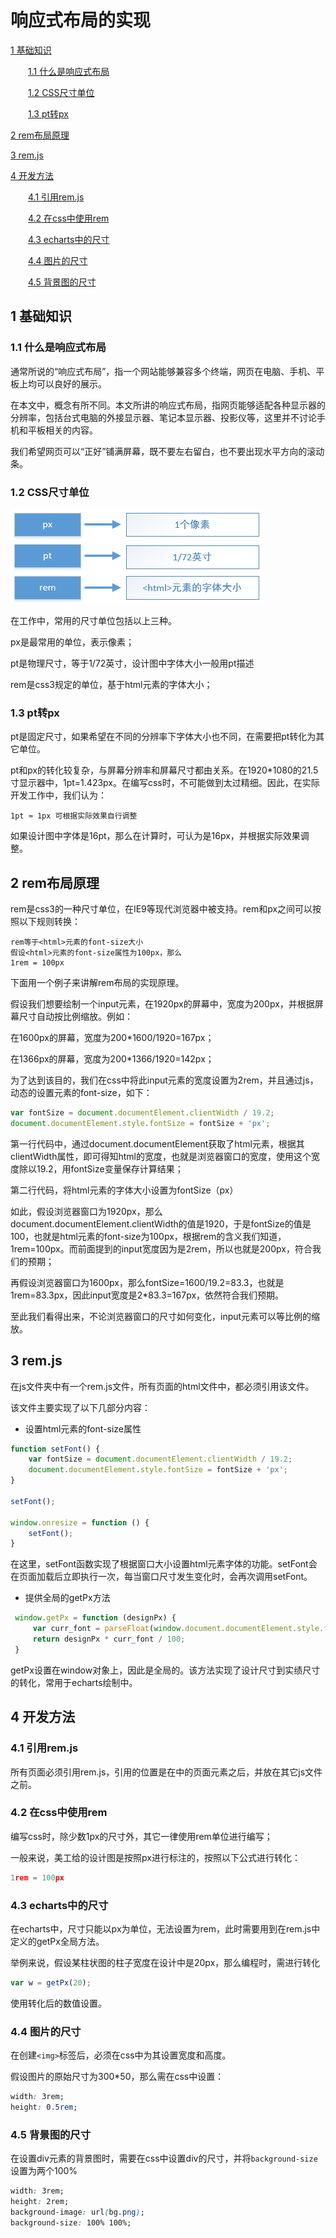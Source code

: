 # 响应式布局的实现
[1  基础知识](#user-content-1--基础知识)

　　[1.1  什么是响应式布局](#user-content-11--什么是响应式布局)

　　[1.2  CSS尺寸单位](#user-content-12--CSS尺寸单位)

　　[1.3  pt转px](#user-content-13--pt转px)

[2  rem布局原理](#user-content-2--rem布局原理)

[3  rem.js](#user-content-3--rem.js)

[4  开发方法](#user-content-4--开发方法)

　　[4.1  引用rem.js](#user-content-41--引用rem.js)

　　[4.2  在css中使用rem](#user-content-42--在css中使用rem)

　　[4.3  echarts中的尺寸](#user-content-43--echarts中的尺寸)

　　[4.4  图片的尺寸](#user-content-44--图片的尺寸)

　　[4.5  背景图的尺寸](#user-content-45--背景图的尺寸)

##  1  基础知识

###  1.1  什么是响应式布局

通常所说的“响应式布局”，指一个网站能够兼容多个终端，网页在电脑、手机、平板上均可以良好的展示。

在本文中，概念有所不同。本文所讲的响应式布局，指网页能够适配各种显示器的分辨率，包括台式电脑的外接显示器、笔记本显示器、投影仪等，这里并不讨论手机和平板相关的内容。

我们希望网页可以“正好”铺满屏幕，既不要左右留白，也不要出现水平方向的滚动条。



###  1.2  CSS尺寸单位

![](images/尺寸单位.png)

在工作中，常用的尺寸单位包括以上三种。

px是最常用的单位，表示像素；

pt是物理尺寸，等于1/72英寸，设计图中字体大小一般用pt描述

rem是css3规定的单位，基于html元素的字体大小；



###  1.3  pt转px

pt是固定尺寸，如果希望在不同的分辨率下字体大小也不同，在需要把pt转化为其它单位。

pt和px的转化较复杂，与屏幕分辨率和屏幕尺寸都由关系。在1920*1080的21.5寸显示器中，1pt=1.423px。在编写css时，不可能做到太过精细。因此，在实际开发工作中，我们认为：

```
1pt ≈ 1px 可根据实际效果自行调整
```

如果设计图中字体是16pt，那么在计算时，可认为是16px，并根据实际效果调整。



##  2  rem布局原理

rem是css3的一种尺寸单位，在IE9等现代浏览器中被支持。rem和px之间可以按照以下规则转换：

```
rem等于<html>元素的font-size大小
假设<html>元素的font-size属性为100px，那么
1rem = 100px
```

下面用一个例子来讲解rem布局的实现原理。

假设我们想要绘制一个input元素，在1920px的屏幕中，宽度为200px，并根据屏幕尺寸自动按比例缩放。例如：

在1600px的屏幕，宽度为200*1600/1920=167px；

在1366px的屏幕，宽度为200*1366/1920=142px；

为了达到该目的，我们在css中将此input元素的宽度设置为2rem，并且通过js，动态的设置<html>元素的font-size，如下：

```javascript
var fontSize = document.documentElement.clientWidth / 19.2;
document.documentElement.style.fontSize = fontSize + 'px'; 
```

第一行代码中，通过document.documentElement获取了html元素，根据其clientWidth属性，即可得知html的宽度，也就是浏览器窗口的宽度，使用这个宽度除以19.2，用fontSize变量保存计算结果；

第二行代码，将html元素的字体大小设置为fontSize（px）

如此，假设浏览器窗口为1920px，那么document.documentElement.clientWidth的值是1920，于是fontSize的值是100，也就是html元素的font-size为100px，根据rem的含义我们知道，1rem=100px。而前面提到的input宽度因为是2rem，所以也就是200px，符合我们的预期；

再假设浏览器窗口为1600px，那么fontSize=1600/19.2=83.3，也就是1rem=83.3px，因此input宽度是2*83.3=167px，依然符合我们预期。

至此我们看得出来，不论浏览器窗口的尺寸如何变化，input元素可以等比例的缩放。



##  3  rem.js

在js文件夹中有一个rem.js文件，所有页面的html文件中，都必须引用该文件。

该文件主要实现了以下几部分内容：

- 设置html元素的font-size属性

```javascript
function setFont() {
    var fontSize = document.documentElement.clientWidth / 19.2;
    document.documentElement.style.fontSize = fontSize + 'px';
}

setFont();

window.onresize = function () {
    setFont();
}
```

在这里，setFont函数实现了根据窗口大小设置html元素字体的功能。setFont会在页面加载后立即执行一次，每当窗口尺寸发生变化时，会再次调用setFont。

- 提供全局的getPx方法

```javascript
 window.getPx = function (designPx) {
     var curr_font = parseFloat(window.document.documentElement.style.fontSize);
     return designPx * curr_font / 100;
 }
```

getPx设置在window对象上，因此是全局的。该方法实现了设计尺寸到实绩尺寸的转化，常用于echarts绘制中。



##  4  开发方法

###  4.1  引用rem.js

所有页面必须引用rem.js，引用的位置是在<body>中的页面元素之后，并放在其它js文件之前。



###  4.2  在css中使用rem

编写css时，除少数1px的尺寸外，其它一律使用rem单位进行编写；

一般来说，美工给的设计图是按照px进行标注的，按照以下公式进行转化：

```javascript
1rem = 100px
```



###  4.3  echarts中的尺寸

在echarts中，尺寸只能以px为单位，无法设置为rem，此时需要用到在rem.js中定义的getPx全局方法。

举例来说，假设某柱状图的柱子宽度在设计中是20px，那么编程时，需进行转化

```javascript
var w = getPx(20);
```

 使用转化后的数值设置。



###  4.4  图片的尺寸

在创建`<img>`标签后，必须在css中为其设置宽度和高度。

假设图片的原始尺寸为300*50，那么需在css中设置：

```css
width: 3rem;
height: 0.5rem;
```



###  4.5  背景图的尺寸

在设置div元素的背景图时，需要在css中设置div的尺寸，并将`background-size`设置为两个100%

```css
width: 3rem;
height: 2rem;
background-image: url(bg.png);
background-size: 100% 100%;
```

